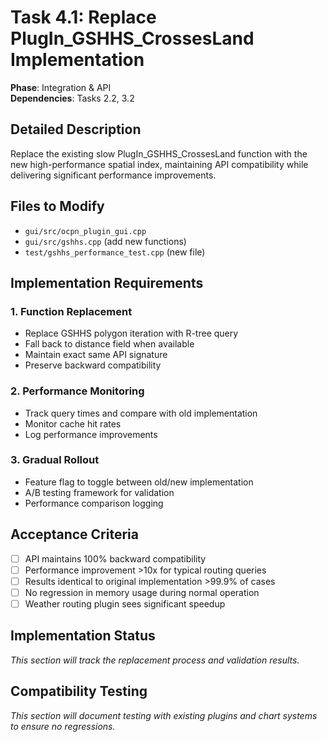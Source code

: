 # Task 4.1: Replace PlugIn_GSHHS_CrossesLand Implementation

**Phase**: Integration & API  
**Dependencies**: Tasks 2.2, 3.2

## Detailed Description

Replace the existing slow PlugIn_GSHHS_CrossesLand function with the new high-performance spatial index, maintaining API compatibility while delivering significant performance improvements.

## Files to Modify

- `gui/src/ocpn_plugin_gui.cpp`
- `gui/src/gshhs.cpp` (add new functions)
- `test/gshhs_performance_test.cpp` (new file)

## Implementation Requirements

### 1. Function Replacement
- Replace GSHHS polygon iteration with R-tree query
- Fall back to distance field when available
- Maintain exact same API signature
- Preserve backward compatibility

### 2. Performance Monitoring
- Track query times and compare with old implementation
- Monitor cache hit rates
- Log performance improvements

### 3. Gradual Rollout
- Feature flag to toggle between old/new implementation
- A/B testing framework for validation
- Performance comparison logging

## Acceptance Criteria

- [ ] API maintains 100% backward compatibility
- [ ] Performance improvement >10x for typical routing queries
- [ ] Results identical to original implementation >99.9% of cases
- [ ] No regression in memory usage during normal operation
- [ ] Weather routing plugin sees significant speedup

## Implementation Status

_This section will track the replacement process and validation results._

## Compatibility Testing

_This section will document testing with existing plugins and chart systems to ensure no regressions._
